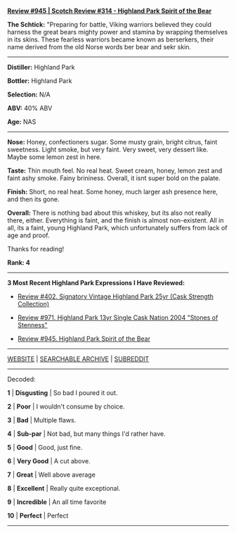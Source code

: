 
[**Review #945 | Scotch Review #314 - Highland Park Spirit of the Bear**]( https://t8ke.review/review-945-highland-park-spirit-of-the-bear/)

**The Schtick:** "Preparing for battle, Viking warriors believed they could harness the great bears mighty power and stamina by wrapping themselves in its skins. These fearless warriors became known as berserkers, their name derived from the old Norse words ber  bear and sekr  skin.

-----

**Distiller:** Highland Park 

**Bottler:** Highland Park 

**Selection:** N/A

**ABV:**  40% ABV

**Age:** NAS 

-----

**Nose:**  Honey, confectioners sugar. Some musty grain, bright citrus, faint sweetness. Light smoke, but very faint. Very sweet, very dessert like. Maybe some lemon zest in here. 

**Taste:** Thin mouth feel. No real heat. Sweet cream, honey, lemon zest and faint ashy smoke. Fainy brininess. Overall, it isnt super bold on the palate. 

**Finish:** Short, no real heat. Some honey, much larger ash presence here, and then its gone.  

**Overall:** There is nothing bad about this whiskey, but its also not really there, either. Everything is faint, and the finish is almost non-existent. All in all, its a faint, young Highland Park, which unfortunately suffers from lack of age and proof. 

Thanks for reading!

**Rank: 4**

----- 

**3 Most Recent Highland Park  Expressions I Have Reviewed:** 

- [Review #402. Signatory Vintage Highland Park 25yr (Cask Strength Collection)]( https://t8ke.review/review-402-highland-park-25yr-signatory-vintage/) 

- [Review #971. Highland Park 13yr Single Cask Nation 2004 "Stones of Stenness"]( https://t8ke.review/review-971-highland-park-13yr-single-cask-nation-2004-stones-of-stenness-hello-from-the-magic-tavern-collaboration/) 

- [Review #945. Highland Park Spirit of the Bear]( https://t8ke.review/review-945-highland-park-spirit-of-the-bear/) 

-----

[WEBSITE](https://t8ke.review) | [SEARCHABLE ARCHIVE](https://t8ke.review/review-archive/) | [SUBREDDIT](https://reddit.com/r/t8kereviews)

-----

Decoded:

**1** | **Disgusting** | So bad I poured it out.

**2** | **Poor** | I wouldn't consume by choice.

**3** | **Bad** | Multiple flaws.

**4** | **Sub-par** | Not bad, but many things I'd rather have.

**5** | **Good** | Good, just fine.

**6** | **Very Good** | A cut above.

**7** | **Great** | Well above average

**8** | **Excellent** | Really quite exceptional.

**9** | **Incredible** | An all time favorite

**10** | **Perfect** | Perfect

----

